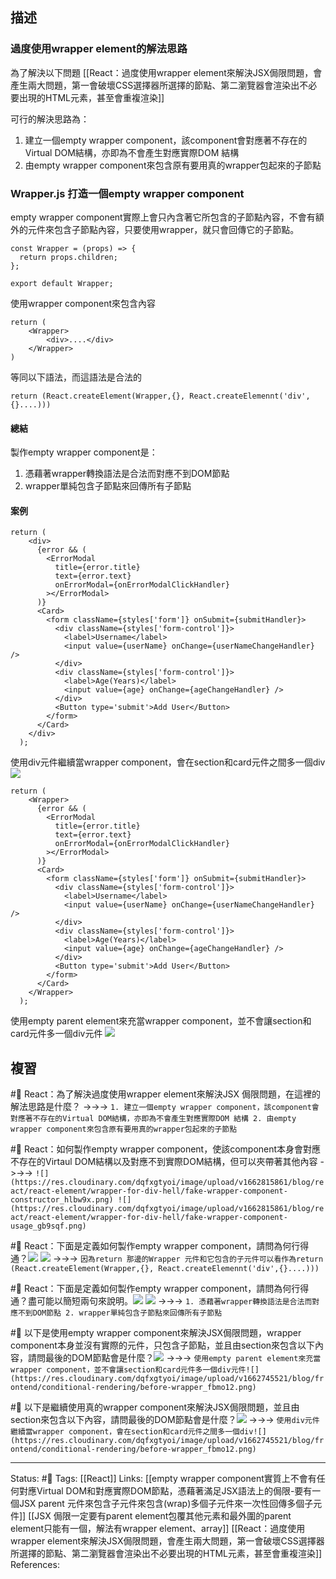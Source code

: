 ## 描述



### 過度使用wrapper element的解法思路
為了解決以下問題
[[React：過度使用wrapper element來解決JSX侷限問題，會產生兩大問題，第一會破壞CSS選擇器所選擇的節點、第二瀏覽器會渲染出不必要出現的HTML元素，甚至會重複渲染]]

可行的解決思路為：
1. 建立一個empty wrapper component，該component會對應著不存在的Virtual DOM結構，亦即為不會產生對應實際DOM 結構
2. 由empty wrapper component來包含原有要用真的wrapper包起來的子節點

### Wrapper.js 打造一個empty wrapper component

empty wrapper component實際上會只內含著它所包含的子節點內容，不會有額外的元件來包含子節點內容，只要使用wrapper，就只會回傳它的子節點。

```
const Wrapper = (props) => {
  return props.children;
};

export default Wrapper;
```

使用wrapper component來包含內容
```
return (
	<Wrapper>
		<div>....</div>
	</Wrapper>
)
```

等同以下語法，而這語法是合法的
```
return (React.createElement(Wrapper,{}, React.createElemennt('div',{}....)))
```

#### 總結
製作empty wrapper component是：
1. 憑藉著wrapper轉換語法是合法而對應不到DOM節點
2. wrapper單純包含子節點來回傳所有子節點


#### 案例

```
return (
    <div>
      {error && (
        <ErrorModal
          title={error.title}
          text={error.text}
          onErrorModal={onErrorModalClickHandler}
        ></ErrorModal>
      )}
      <Card>
        <form className={styles['form']} onSubmit={submitHandler}>
          <div className={styles['form-control']}>
            <label>Username</label>
            <input value={userName} onChange={userNameChangeHandler} />
          </div>
          <div className={styles['form-control']}>
            <label>Age(Years)</label>
            <input value={age} onChange={ageChangeHandler} />
          </div>
          <Button type='submit'>Add User</Button>
        </form>
      </Card>
    </div>
  );
```



使用div元件繼續當wrapper component，會在section和card元件之間多一個div
![](https://res.cloudinary.com/dqfxgtyoi/image/upload/v1662745521/blog/frontend/conditional-rendering/before-wrapper_fbmo12.png)



```
return (
    <Wrapper>
      {error && (
        <ErrorModal
          title={error.title}
          text={error.text}
          onErrorModal={onErrorModalClickHandler}
        ></ErrorModal>
      )}
      <Card>
        <form className={styles['form']} onSubmit={submitHandler}>
          <div className={styles['form-control']}>
            <label>Username</label>
            <input value={userName} onChange={userNameChangeHandler} />
          </div>
          <div className={styles['form-control']}>
            <label>Age(Years)</label>
            <input value={age} onChange={ageChangeHandler} />
          </div>
          <Button type='submit'>Add User</Button>
        </form>
      </Card>
    </Wrapper>
  );
```

使用empty parent element來充當wrapper component，並不會讓section和card元件多一個div元件
![](https://res.cloudinary.com/dqfxgtyoi/image/upload/v1662745520/blog/frontend/conditional-rendering/after-wrapper_qieupz.png)

## 複習

#🧠 React：為了解決過度使用wrapper element來解決JSX 侷限問題，在這裡的解法思路是什麼？ ->->-> `1. 建立一個empty wrapper component，該component會對應著不存在的Virtual DOM結構，亦即為不會產生對應實際DOM 結構 2. 由empty wrapper component來包含原有要用真的wrapper包起來的子節點`
<!--SR:!2022-09-23,10,250-->


#🧠 React：如何製作empty wrapper component，使該component本身會對應不存在的Virtaul DOM結構以及對應不到實際DOM結構，但可以夾帶著其他內容 ->->-> `![](https://res.cloudinary.com/dqfxgtyoi/image/upload/v1662815861/blog/react/react-element/wrapper-for-div-hell/fake-wrapper-component-constructor_hlbw9x.png) ![](https://res.cloudinary.com/dqfxgtyoi/image/upload/v1662815861/blog/react/react-element/wrapper-for-div-hell/fake-wrapper-component-usage_gb9sqf.png)`
<!--SR:!2022-09-13,3,250-->

#🧠 React：下面是定義如何製作empty wrapper component，請問為何行得通？![](https://res.cloudinary.com/dqfxgtyoi/image/upload/v1662815861/blog/react/react-element/wrapper-for-div-hell/fake-wrapper-component-constructor_hlbw9x.png) ![](https://res.cloudinary.com/dqfxgtyoi/image/upload/v1662815861/blog/react/react-element/wrapper-for-div-hell/fake-wrapper-component-usage_gb9sqf.png) ->->-> `因為return 那邊的Wrapper 元件和它包含的子元件可以看作為return (React.createElement(Wrapper,{}, React.createElemennt('div',{}....)))`
<!--SR:!2022-09-13,3,250-->

#🧠 React：下面是定義如何製作empty wrapper component，請問為何行得通？盡可能以簡短兩句來說明。![](https://res.cloudinary.com/dqfxgtyoi/image/upload/v1662815861/blog/react/react-element/wrapper-for-div-hell/fake-wrapper-component-constructor_hlbw9x.png) ![](https://res.cloudinary.com/dqfxgtyoi/image/upload/v1662815861/blog/react/react-element/wrapper-for-div-hell/fake-wrapper-component-usage_gb9sqf.png) ->->-> `1. 憑藉著wrapper轉換語法是合法而對應不到DOM節點 2. wrapper單純包含子節點來回傳所有子節點`
<!--SR:!2022-09-13,3,250-->



#🧠 以下是使用empty wrapper component來解決JSX侷限問題，wrapper component本身並沒有實際的元件，只包含子節點，並且由section來包含以下內容，請問最後的DOM節點會是什麼？![](https://res.cloudinary.com/dqfxgtyoi/image/upload/v1662816315/blog/react/react-element/wrapper-for-div-hell/div-hell-solution-with-fake-component_ghxk5y.png) ->->-> `使用empty parent element來充當wrapper component，並不會讓section和card元件多一個div元件![](https://res.cloudinary.com/dqfxgtyoi/image/upload/v1662745521/blog/frontend/conditional-rendering/before-wrapper_fbmo12.png)`
<!--SR:!2022-09-13,3,250-->


#🧠 以下是繼續使用真的wrapper component來解決JSX侷限問題，並且由section來包含以下內容，請問最後的DOM節點會是什麼？![](https://res.cloudinary.com/dqfxgtyoi/image/upload/v1662816316/blog/react/react-element/wrapper-for-div-hell/div-hell-origin_mcd2hk.png) ->->-> `使用div元件繼續當wrapper component，會在section和card元件之間多一個div![](https://res.cloudinary.com/dqfxgtyoi/image/upload/v1662745521/blog/frontend/conditional-rendering/before-wrapper_fbmo12.png)`
<!--SR:!2022-09-13,3,250-->





---
Status: #🌱 
Tags:
[[React]]
Links:
[[empty wrapper component實質上不會有任何對應Virtual DOM和對應實際DOM節點，憑藉著滿足JSX語法上的侷限-要有一個JSX parent 元件來包含子元件來包含(wrap)多個子元件來一次性回傳多個子元件]]
[[JSX 侷限一定要有parent element包覆其他元素和最外圍的parent element只能有一個，解法有wrapper element、array]]
[[React：過度使用wrapper element來解決JSX侷限問題，會產生兩大問題，第一會破壞CSS選擇器所選擇的節點、第二瀏覽器會渲染出不必要出現的HTML元素，甚至會重複渲染]]
References: